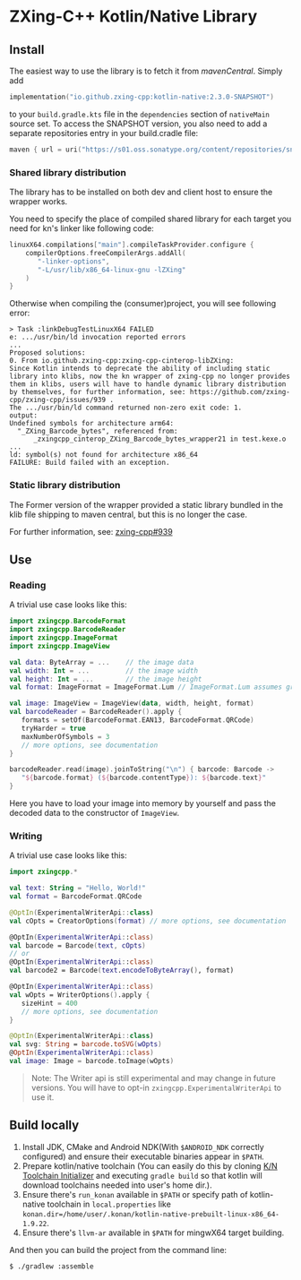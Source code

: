 # ZXing-C++ Kotlin/Native Library

## Install

The easiest way to use the library is to fetch it from _mavenCentral_. Simply add

```kotlin
implementation("io.github.zxing-cpp:kotlin-native:2.3.0-SNAPSHOT")
```

to your `build.gradle.kts` file in the `dependencies` section of `nativeMain` source set.
To access the SNAPSHOT version, you also need to add a separate repositories entry in your build.cradle file:

```kotlin
maven { url = uri("https://s01.oss.sonatype.org/content/repositories/snapshots") }
```

### Shared library distribution
The library has to be installed on both dev and client host to ensure the wrapper works.

You need to specify the place of compiled shared library for each target you need for kn's linker like following code:
```kotlin
linuxX64.compilations["main"].compileTaskProvider.configure {
    compilerOptions.freeCompilerArgs.addAll(
       "-linker-options",
       "-L/usr/lib/x86_64-linux-gnu -lZXing"
    )
}
```

Otherwise when compiling the (consumer)project, you will see following error:
```text
> Task :linkDebugTestLinuxX64 FAILED
e: .../usr/bin/ld invocation reported errors
...
Proposed solutions:
0. From io.github.zxing-cpp:zxing-cpp-cinterop-libZXing:
Since Kotlin intends to deprecate the ability of including static library into klibs, now the kn wrapper of zxing-cpp no longer provides them in klibs, users will have to handle dynamic library distribution by themselves, for further information, see: https://github.com/zxing-cpp/zxing-cpp/issues/939 .
The .../usr/bin/ld command returned non-zero exit code: 1.
output:
Undefined symbols for architecture arm64:
  "_ZXing_Barcode_bytes", referenced from:
      _zxingcpp_cinterop_ZXing_Barcode_bytes_wrapper21 in test.kexe.o
...
ld: symbol(s) not found for architecture x86_64
FAILURE: Build failed with an exception.
```

### Static library distribution
The Former version of the wrapper provided a static library bundled in the klib file shipping to maven central, but this is no longer the case.

For further information, see: [zxing-cpp#939](https://github.com/zxing-cpp/zxing-cpp/issues/939)

## Use

### Reading

A trivial use case looks like this:

```kotlin
import zxingcpp.BarcodeFormat
import zxingcpp.BarcodeReader
import zxingcpp.ImageFormat
import zxingcpp.ImageView

val data: ByteArray = ...    // the image data
val width: Int = ...         // the image width
val height: Int = ...        // the image height
val format: ImageFormat = ImageFormat.Lum // ImageFormat.Lum assumes grey scale image data

val image: ImageView = ImageView(data, width, height, format)
val barcodeReader = BarcodeReader().apply {
   formats = setOf(BarcodeFormat.EAN13, BarcodeFormat.QRCode)
   tryHarder = true
   maxNumberOfSymbols = 3
   // more options, see documentation
}

barcodeReader.read(image).joinToString("\n") { barcode: Barcode ->
   "${barcode.format} (${barcode.contentType}): ${barcode.text}"
}
```

Here you have to load your image into memory by yourself and pass the decoded data to the constructor of `ImageView`.

### Writing

A trivial use case looks like this:

```kotlin
import zxingcpp.*

val text: String = "Hello, World!"
val format = BarcodeFormat.QRCode

@OptIn(ExperimentalWriterApi::class)
val cOpts = CreatorOptions(format) // more options, see documentation

@OptIn(ExperimentalWriterApi::class)
val barcode = Barcode(text, cOpts)
// or
@OptIn(ExperimentalWriterApi::class)
val barcode2 = Barcode(text.encodeToByteArray(), format)

@OptIn(ExperimentalWriterApi::class)
val wOpts = WriterOptions().apply {
   sizeHint = 400
   // more options, see documentation
}

@OptIn(ExperimentalWriterApi::class)
val svg: String = barcode.toSVG(wOpts)
@OptIn(ExperimentalWriterApi::class)
val image: Image = barcode.toImage(wOpts)
```

> Note: The Writer api is still experimental and may change in future versions.
> You will have to opt-in `zxingcpp.ExperimentalWriterApi` to use it.

## Build locally

1. Install JDK, CMake and Android NDK(With `$ANDROID_NDK` correctly configured) and ensure their
   executable binaries appear in `$PATH`.
2. Prepare kotlin/native toolchain (You can easily do this by cloning
   [K/N Toolchain Initializer](https://github.com/ISNing/kn-toolchain-initializer) and executing `gradle build`
   so that kotlin will download toolchains needed into user's home dir.).
3. Ensure there's `run_konan` available in `$PATH` or specify path of kotlin-native toolchain in `local.properties`
   like `konan.dir=/home/user/.konan/kotlin-native-prebuilt-linux-x86_64-1.9.22`.
4. Ensure there's `llvm-ar` available in `$PATH` for mingwX64 target building.

And then you can build the project from the command line:

	$ ./gradlew :assemble
